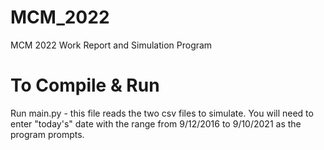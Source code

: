 # MCM_2022
MCM 2022 Work Report and Simulation Program
# To Compile & Run
Run main.py - this file reads the two csv files to simulate. You will need to enter "today's" date with the range from 9/12/2016 to 9/10/2021 as the program prompts.
